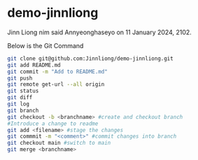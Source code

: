 # demo-jinnliong

Jinn Liong nim said Annyeonghaseyo on 11 January 2024, 2102.

Below is the Git Command
```sh
git clone git@github.com:Jinnliong/demo-jinnliong.git
git add README.md
git commit -m "Add to README.md"
git push
git remote get-url --all origin
git status
git diff
git log
git branch
git checkout -b <branchname> #create and checkout branch
#Introduce a change to readme
git add <filename> #stage the changes
git commmit -m "<comment>" #commit changes into branch
git checkout main #switch to main
git merge <branchname>
```